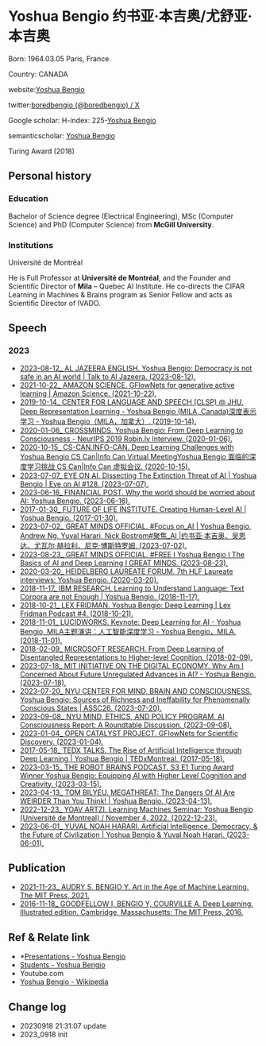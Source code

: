 # Yoshua Bengio 约书亚·本吉奥/尤舒亚·本吉奥Born: 1964.03.05 Paris, FranceCountry: CANADAwebsite:[Yoshua Bengio](https://yoshuabengio.org/)twitter:[boredbengio (@boredbengio) / X](https://twitter.com/boredbengio)Google scholar: H-index: 225-[‪Yoshua Bengio‬](https://scholar.google.com/citations?hl=zh-CN&user=kukA0LcAAAAJ&view_op=list_works&sortby=pubdate)semanticscholar: [Yoshua Bengio](https://www.semanticscholar.org/author/Yoshua-Bengio/1751762)Turing Award (2018)## Personal history### EducationBachelor of Science degree (Electrical Engineering), MSc (Computer Science) and PhD (Computer Science) from **McGill University**.### InstitutionsUniversité de MontréalHe is Full Professor at **Université de Montréal**, and the Founder and Scientific Director of **Mila** – Quebec AI Institute. He co-directs the CIFAR Learning in Machines & Brains program as Senior Fellow and acts as Scientific Director of IVADO. ## Speech### 2023- [2023-08-12_ AL JAZEERA ENGLISH. Yoshua Bengio: Democracy is not safe in an AI world | Talk to Al Jazeera. (2023-08-12). ](https://www.youtube.com/watch?v=GL8W6jW9dV4)- [2021-10-22_ AMAZON SCIENCE. GFlowNets for generative active learning | Amazon Science. (2021-10-22). ](https://www.youtube.com/watch?v=2s_GtmofbyU)- [2019-10-14_ CENTER FOR LANGUAGE AND SPEECH (CLSP) @ JHU. Deep Representation Learning - Yoshua Bengio (MILA, Canada)深度表示学习 - Yoshua Bengio（MILA，加拿大）. (2019-10-14). ](https://www.youtube.com/watch?v=-BjJMs8DS-8)- [2020-01-06_ CROSSMINDS. Yoshua Bengio: From Deep Learning to Consciousness - NeurIPS 2019 Robin.ly Interview. (2020-01-06). ](https://www.youtube.com/watch?v=lat0jSpNQoM)- [2020-10-15_ CS-CAN.INFO-CAN. Deep Learning Challenges with Yoshua Bengio   CS Can|Info Can Virtual MeetingYoshua Bengio 面临的深度学习挑战 CS Can|Info Can 虚拟会议. (2020-10-15). ](https://www.youtube.com/watch?v=1tUO166frJ0)- [2023-07-07_ EYE ON AI. Dissecting The Extinction Threat of AI | Yoshua Bengio | Eye on AI #128. (2023-07-07). ](https://www.youtube.com/watch?v=0RknkWgd6Ck)- [2023-06-16_ FINANCIAL POST. Why the world should be worried about AI: Yoshua Bengio. (2023-06-16). ](https://www.youtube.com/watch?v=22hKMfKaIGc)- [2017-01-30_ FUTURE OF LIFE INSTITUTE. Creating Human-Level AI | Yoshua Bengio. (2017-01-30). ](https://www.youtube.com/watch?v=ZHYXp3gJCaI)- [2023-07-02_ GREAT MINDS OFFICIAL. #Focus on_AI | Yoshua Bengio, Andrew Ng, Yuval Harari, Nick Bostrom#聚焦_AI |约书亚·本吉奥、吴恩达、尤瓦尔·赫拉利、尼克·博斯特罗姆. (2023-07-02). ](https://www.youtube.com/watch?v=Xgcz11Tc5I8)- [2023-08-23_ GREAT MINDS OFFICIAL. #FREE I Yoshua Bengio I The Basics of AI and Deep Learning I GREAT MINDS. (2023-08-23). ](https://www.youtube.com/watch?v=KfJSG-Z-7dE)- [2020-03-20_ HEIDELBERG LAUREATE FORUM. 7th HLF Laureate interviews: Yoshua Bengio. (2020-03-20). ](https://www.youtube.com/watch?v=YYufJY-MsQE)- [2018-11-17_ IBM RESEARCH. Learning to Understand Language: Text Corpora are not Enough | Yoshua Bengio. (2018-11-17). ](https://www.youtube.com/watch?v=TDSI_jwEZn8)- [2018-10-21_ LEX FRIDMAN. Yoshua Bengio: Deep Learning | Lex Fridman Podcast #4. (2018-10-21). ](https://www.youtube.com/watch?v=azOmzumh0vQ)- [2018-11-01_ LUCIDWORKS. Keynote: Deep Learning for AI - Yoshua Bengio, MILA主题演讲：人工智能深度学习 - Yoshua Bengio，MILA. (2018-11-01). ](https://www.youtube.com/watch?v=-AoXwZSf6E0)- [2018-02-09_ MICROSOFT RESEARCH. From Deep Learning of Disentangled Representations to Higher-level Cognition. (2018-02-09). ](https://www.youtube.com/watch?v=Yr1mOzC93xs)- [2023-07-18_ MIT INITIATIVE ON THE DIGITAL ECONOMY. Why Am I Concerned About Future Unregulated Advances in AI? - Yoshua Bengio. (2023-07-18). ](https://www.youtube.com/watch?v=p4NG65qxt1s)- [2023-07-20_ NYU CENTER FOR MIND, BRAIN AND CONSCIOUSNESS. Yoshua Bengio: Sources of Richness and Ineffability for Phenomenally Conscious States | ASSC26. (2023-07-20). ](https://www.youtube.com/watch?v=ntVlZ5mpl9o)- [2023-09-08_ NYU MIND, ETHICS, AND POLICY PROGRAM. AI Consciousness Report: A Roundtable Discussion. (2023-09-08). ](https://www.youtube.com/watch?v=-YC-ZhdcVck)- [2023-01-04_ OPEN CATALYST PROJECT. GFlowNets for Scientific Discovery. (2023-01-04). ](https://www.youtube.com/watch?v=q4teTx6eMpY&t=6424s)- [2017-05-18_ TEDX TALKS. The Rise of Artificial Intelligence through Deep Learning | Yoshua Bengio | TEDxMontreal. (2017-05-18). ](https://www.youtube.com/watch?v=uawLjkSI7Mo)- [2023-03-15_ THE ROBOT BRAINS PODCAST. S3 E1 Turing Award Winner Yoshua Bengio: Equipping AI with Higher Level Cognition and Creativity. (2023-03-15). ](https://www.youtube.com/watch?v=wdExmzSfw4g)- [2023-04-13_ TOM BILYEU. MEGATHREAT: The Dangers Of AI Are WEIRDER Than You Think! | Yoshua Bengio. (2023-04-13). ](https://www.youtube.com/watch?v=HGY1vf5H1z4)- [2022-12-23_ YOAV ARTZI. Learning Machines Seminar: Yoshua Bengio (Université de Montreal) / November 4, 2022. (2022-12-23). ](https://www.youtube.com/watch?v=K8LNtTUsiMI)- [2023-06-01_ YUVAL NOAH HARARI. Artificial Intelligence, Democracy, & the Future of Civilization | Yoshua Bengio & Yuval Noah Harari. (2023-06-01). ](https://www.youtube.com/watch?v=TKopbyIPo6Y)## Publication- [2021-11-23_ AUDRY S, BENGIO Y. Art in the Age of Machine Learning. The MIT Press, 2021. ](https://book.douban.com/subject/35690106/)- [2016-11-18_ GOODFELLOW I, BENGIO Y, COURVILLE A. Deep Learning. Illustrated edition. Cambridge, Massachusetts: The MIT Press, 2016. ](https://www.amazon.com/Deep-Learning-Adaptive-Computation-Machine/dp/0262035618/ref=sr_1_1?qid=1695027502&refinements=p_27%3AYoshua+Bengio&s=books&sr=1-1)## Ref & Relate link- *[Presentations - Yoshua Bengio](https://yoshuabengio.org/presentations/)- [Students - Yoshua Bengio](https://yoshuabengio.org/students/)- Youtube.com- [Yoshua Bengio - Wikipedia](https://en.wikipedia.org/wiki/Yoshua_Bengio)## Change log- 20230918 21:31:07 update- 2023_0918 init